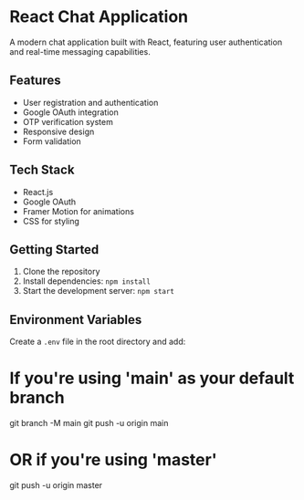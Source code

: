 # React Chat Application

A modern chat application built with React, featuring user authentication and real-time messaging capabilities.

## Features

- User registration and authentication
- Google OAuth integration
- OTP verification system
- Responsive design
- Form validation

## Tech Stack

- React.js
- Google OAuth
- Framer Motion for animations
- CSS for styling

## Getting Started

1. Clone the repository
2. Install dependencies: `npm install`
3. Start the development server: `npm start`

## Environment Variables

Create a `.env` file in the root directory and add:

# If you're using 'main' as your default branch
git branch -M main
git push -u origin main

# OR if you're using 'master'
git push -u origin master